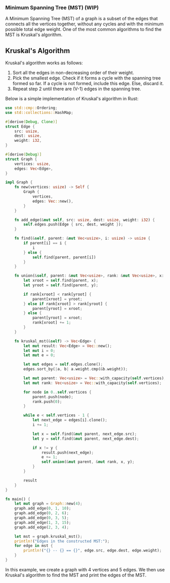 ### Minimum Spanning Tree (MST) (WIP)

A Minimum Spanning Tree (MST) of a graph is a subset of the edges that connects all the vertices together, without any cycles and with the minimum possible total edge weight. One of the most common algorithms to find the MST is Kruskal's algorithm.

## Kruskal's Algorithm 

Kruskal's algorithm works as follows:
1. Sort all the edges in non-decreasing order of their weight.
2. Pick the smallest edge. Check if it forms a cycle with the spanning tree formed so far. If a cycle is not formed, include this edge. Else, discard it.
3. Repeat step 2 until there are (V-1) edges in the spanning tree.

Below is a simple implementation of Kruskal's algorithm in Rust:

```rust
use std::cmp::Ordering;
use std::collections::HashMap;

#[derive(Debug, Clone)]
struct Edge {
    src: usize,
    dest: usize,
    weight: i32,
}

#[derive(Debug)]
struct Graph {
    vertices: usize,
    edges: Vec<Edge>,
}

impl Graph {
    fn new(vertices: usize) -> Self {
        Graph {
            vertices,
            edges: Vec::new(),
        }
    }

    fn add_edge(&mut self, src: usize, dest: usize, weight: i32) {
        self.edges.push(Edge { src, dest, weight });
    }

    fn find(&self, parent: &mut Vec<usize>, i: usize) -> usize {
        if parent[i] == i {
            i
        } else {
            self.find(parent, parent[i])
        }
    }

    fn union(&self, parent: &mut Vec<usize>, rank: &mut Vec<usize>, x: usize, y: usize) {
        let xroot = self.find(parent, x);
        let yroot = self.find(parent, y);

        if rank[xroot] < rank[yroot] {
            parent[xroot] = yroot;
        } else if rank[xroot] > rank[yroot] {
            parent[yroot] = xroot;
        } else {
            parent[yroot] = xroot;
            rank[xroot] += 1;
        }
    }

    fn kruskal_mst(&self) -> Vec<Edge> {
        let mut result: Vec<Edge> = Vec::new();
        let mut i = 0;
        let mut e = 0;

        let mut edges = self.edges.clone();
        edges.sort_by(|a, b| a.weight.cmp(&b.weight));

        let mut parent: Vec<usize> = Vec::with_capacity(self.vertices);
        let mut rank: Vec<usize> = Vec::with_capacity(self.vertices);

        for node in 0..self.vertices {
            parent.push(node);
            rank.push(0);
        }

        while e < self.vertices - 1 {
            let next_edge = edges[i].clone();
            i += 1;

            let x = self.find(&mut parent, next_edge.src);
            let y = self.find(&mut parent, next_edge.dest);

            if x != y {
                result.push(next_edge);
                e += 1;
                self.union(&mut parent, &mut rank, x, y);
            }
        }

        result
    }
}

fn main() {
    let mut graph = Graph::new(4);
    graph.add_edge(0, 1, 10);
    graph.add_edge(0, 2, 6);
    graph.add_edge(0, 3, 5);
    graph.add_edge(1, 3, 15);
    graph.add_edge(2, 3, 4);

    let mst = graph.kruskal_mst();
    println!("Edges in the constructed MST:");
    for edge in mst {
        println!("{} -- {} == {}", edge.src, edge.dest, edge.weight);
    }
}
```

In this example, we create a graph with 4 vertices and 5 edges. We then use Kruskal's algorithm to find the MST and print the edges of the MST.